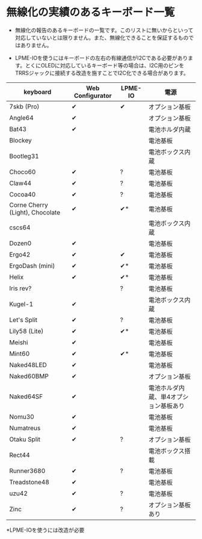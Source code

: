 # 無線化の実績のあるキーボード一覧

- 無線化の報告のあるキーボードの一覧です。このリストに無いからといって対応していないとは限りません。また、無線化できることを保証するものではありません。

- LPME-IOを使うにはキーボードの左右の有線通信がI2Cである必要があります。とくにOLEDに対応しているキーボード等の場合は、I2C用のピンをTRRSジャックに接続する改造を施すことでI2C化できる場合があります。

|keyboard|Web Configurator|LPME-IO|電源|
|--|--|--|--|
|7skb (Pro)|✔|✔|オプション基板|
|Angle64|✔||オプション基板|
|Bat43|✔||電池ホルダ内蔵|
|Blockey|||電池基板|
|Bootleg31|||電池ボックス内蔵|
|Choco60|✔|?|電池基板|
|Claw44|✔|?|電池基板||
|Cocoa40|✔|?|電池基板|
|Corne Cherry (Light), Chocolate|✔|✔*|電池基板|
|cscs64|||電池ボックス内蔵|
|Dozen0|✔||電池基板|
|Ergo42|✔|✔|電池基板|
|ErgoDash (mini)|✔|✔*|電池基板|
|Helix|✔|✔*|電池基板|
|Iris rev?||?|電池基板|
|Kugel-1|✔||電池ボックス内蔵|
|Let's Split|✔|?|電池基板||
|Lily58 (Lite)|✔|✔*|電池基板|
|Meishi|✔||電池基板|
|Mint60|✔|✔*|電池基板|
|Naked48LED|✔||電池基板|
|Naked60BMP|✔||オプション基板|
|Naked64SF|✔||電池ホルダ内蔵、単4オプション基板あり|
|Nomu30|✔||電池基板|
|Numatreus|✔||電池基板|
|Otaku Split|✔|?|オプション基板|
|Rect44|||電池ボックス搭載|
|Runner3680|✔|?|電池基板|
|Treadstone48|✔||電池基板|
|uzu42|✔|?|電池基板|
|Zinc|✔|?|オプション基板あり|

*LPME-IOを使うには改造が必要